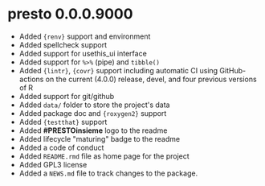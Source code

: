 # presto 0.0.0.9000

* Added `{renv}` support and environment
* Added spellcheck support
* Added support for usethis_ui interface
* Added support for `%>%` (pipe) and `tibble()`
* Added `{lintr}`, `{covr}` support including automatic CI using
  GitHub-actions on the current (4.0.0) release, devel, and four
  previous versions of R
* Added support for git/github
* Added `data/` folder to store the project's data
* Added package doc and `{roxygen2}` support
* Added `{testthat}` support
* Added **#PRESTOinsieme** logo to the readme
* Added lifecycle "maturing" badge to the readme
* Added a code of conduct
* Added `README.rmd` file as home page for the project
* Added GPL3 license
* Added a `NEWS.md` file to track changes to the package.
